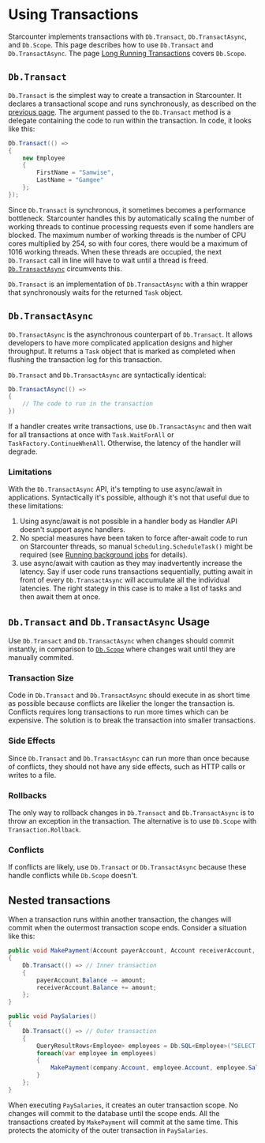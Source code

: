 # Using Transactions

Starcounter implements transactions with `Db.Transact`, `Db.TransactAsync`, and `Db.Scope`. This page describes how to use `Db.Transact` and `Db.TransactAsync`. The page [Long Running Transactions](../long-running-transactions) covers `Db.Scope`.

## `Db.Transact`

`Db.Transact` is the simplest way to create a transaction in Starcounter. It declares a transactional scope and runs synchronously, as described on the [previous page](/guides/transactions). The argument passed to the `Db.Transact` method is a delegate containing the code to run within the transaction. In code, it looks like this:

```cs
Db.Transact(() =>
{
    new Employee
    {
        FirstName = "Samwise",
        LastName = "Gamgee"
    };
});
```

Since `Db.Transact` is synchronous, it sometimes becomes a performance bottleneck. Starcounter handles this by automatically scaling the number of working threads to continue processing requests even if some handlers are blocked. The maximum number of working threads is the number of CPU cores multiplied by 254, so with four cores, there would be a maximum of 1016 working threads. When these threads are occupied, the next `Db.Transact` call in line will have to wait until a thread is freed. [`Db.TransactAsync`](#dbtransactasync) circumvents this.

`Db.Transact` is an implementation of `Db.TransactAsync` with a thin wrapper that synchronously waits for the returned `Task` object. 

## `Db.TransactAsync`

`Db.TransactAsync` is the asynchronous counterpart of `Db.Transact`. It allows developers to have more complicated application designs and higher throughput. It returns a `Task` object that is marked as completed when flushing the transaction log for this transaction.

`Db.Transact` and `Db.TransactAsync` are syntactically identical:

```cs
Db.TransactAsync(() => 
{
    // The code to run in the transaction
})
```

If a handler creates write transactions, use `Db.TransactAsync` and then wait for all transactions at once with `Task.WaitForAll` or `TaskFactory.ContinueWhenAll`. Otherwise, the latency of the handler will degrade.

### Limitations

With the `Db.TransactAsync` API, it's tempting to use async/await in applications. Syntactically it's possible, although it's not that useful due to these limitations:

1. Using async/await is not possible in a handler body as Handler API doesn't support async handlers.
2. No special measures have been taken to force after-await code to run on Starcounter threads, so manual `Scheduling.ScheduleTask()` might be required (see [Running background jobs](../running-background-jobs) for details).
3. use async/await with caution as they may inadvertently increase the latency. Say if user code runs transactions sequentially, putting await in front of every `Db.TransactAsync` will accumulate all the individual latencies. The right stategy in this case is to make a list of tasks and then await them at once.

## `Db.Transact` and `Db.TransactAsync` Usage

Use `Db.Transact` and `Db.TransactAsync` when changes should commit instantly, in comparison to [`Db.Scope`](../long-running-transactions) where changes wait until they are manually commited.

### Transaction Size

Code in `Db.Transact` and `Db.TransactAsync` should execute in as short time as possible because conflicts are likelier the longer the transaction is. Conflicts requires long transactions to run more times which can be expensive. The solution is to break the transaction into smaller transactions.

### Side Effects

Since `Db.Transact` and `Db.TransactAsync` can run more than once because of conflicts, they should not have any side effects, such as HTTP calls or writes to a file.  

### Rollbacks

The only way to rollback changes in `Db.Transact` and `Db.TransactAsync` is to throw an exception in the transaction. The alternative is to use `Db.Scope` with `Transaction.Rollback`.

### Conflicts

If conflicts are likely, use `Db.Transact` or `Db.TransactAsync` because these handle conflicts while `Db.Scope` doesn't.

## Nested transactions

When a transaction runs within another transaction, the changes will commit when the outermost transaction scope ends. Consider a situation like this: 

```cs
public void MakePayment(Account payerAccount, Account receiverAccount, Decimal amount)
{
    Db.Transact(() => // Inner transaction
    {
        payerAccount.Balance -= amount;
        receiverAccount.Balance += amount;
    };
}

public void PaySalaries()
{
    Db.Transact(() => // Outer transaction
    {
        QueryResultRows<Employee> employees = Db.SQL<Employee>("SELECT e FROM Employee e");
        foreach(var employee in employees)
        {
            MakePayment(company.Account, employee.Account, employee.Salary);
        }
    };
}
```

When executing `PaySalaries`, it creates an outer transaction scope. No changes will commit to the database until the scope ends. All the transactions created by `MakePayment` will commit at the same time. This protects the atomicity of the outer transaction in `PaySalaries`. 